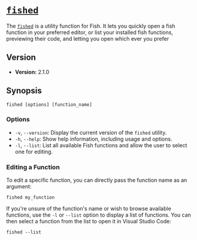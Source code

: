 # [`fished`](../../functions/fished.fish)

The [`fished`](../../functions/fished.fish) is a utility function for Fish. It lets you quickly open a fish function in your preferred editor, or list your installed fish functions, previewing their code, and letting you open which ever you prefer

## Version

- **Version:** 2.1.0

## Synopsis

```shell
fished [options] [function_name]
```

### Options

- `-v`, `--version`: Display the current version of the `fished` utility.
- `-h`, `--help`: Show help information, including usage and options.
- `-l`, `--list`: List all available Fish functions and allow the user to select one for editing.

### Editing a Function

To edit a specific function, you can directly pass the function name as an argument:

```shell
fished my_function
```

If you're unsure of the function's name or wish to browse available functions, use the `-l` or `--list` option to display a list of functions. You can then select a function from the list to open it in Visual Studio Code:

```shell
fished --list
```
